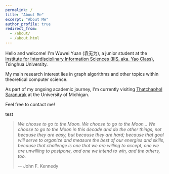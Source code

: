 ```yaml
---
permalink: /
title: "About Me"
excerpt: "About Me"
author_profile: true
redirect_from: 
  - /about/
  - /about.html
---
```


Hello and welcome! I'm Wuwei Yuan (袁无为), a junior student at the [Institute for Interdisciplinary Information Sciences (IIIS, aka. Yao Class)](https://iiis.tsinghua.edu.cn/en/), Tsinghua University. 

My main research interest lies in graph algorithms and other topics within theoretical computer science. 

As part of my ongoing academic journey, I'm currently visiting [Thatchaphol Saranurak](https://sites.google.com/site/thsaranurak/?pli=1) at the University of Michigan. 

Feel free to contact me!


test




> *We choose to go to the Moon. We choose to go to the Moon... We choose to go to the Moon in this decade and do the other things, not because they are easy, but because they are hard; because that goal will serve to organize and measure the best of our energies and skills, because that challenge is one that we are willing to accept, one we are unwilling to postpone, and one we intend to win, and the others, too.*
> 
> -- John F. Kennedy
